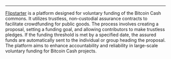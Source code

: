 ---
[Flipstarter](https://flipstarter.cash/) is a platform designed for voluntary funding of the Bitcoin Cash commons. It utilizes trustless, non-custodial assurance contracts to facilitate crowdfunding for public goods. The process involves creating a proposal, setting a funding goal, and allowing contributors to make trustless pledges. If the funding threshold is met by a specified date, the assured funds are automatically sent to the individual or group heading the proposal. The platform aims to enhance accountability and reliability in large-scale voluntary funding for Bitcoin Cash projects.